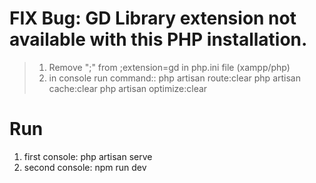 # FIX Bug: GD Library extension not available with this PHP installation.

> 1. Remove ";" from ;extension=gd in php.ini file (xampp/php)
> 2. in console run command::
>    php artisan route:clear
>    php artisan cache:clear
>    php artisan optimize:clear

# Run

1. first console: php artisan serve
2. second console: npm run dev

